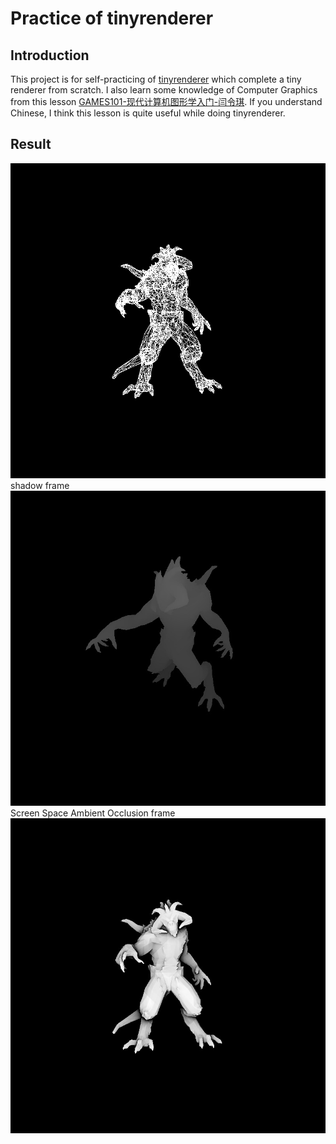 Practice of tinyrenderer
===
## Introduction
This project is for self-practicing of [tinyrenderer](https://github.com/ssloy/tinyrenderer) which complete a tiny renderer from scratch.
I also learn some knowledge of Computer Graphics from this lesson [GAMES101-现代计算机图形学入门-闫令琪](https://www.bilibili.com/video/BV1X7411F744?p=1&vd_source=01b45168c49e35b498136dfee5b61f26). 
If you understand Chinese, I think this lesson is quite useful while doing tinyrenderer. 
## Result
![result](img\result.gif)
shadow frame
![shadow_fram](img\diablo3_pose_shadow.tga.jpg)
Screen Space Ambient Occlusion frame
![shadow_fram](img\SSAO_diablo3_pose.tga.jpg)
